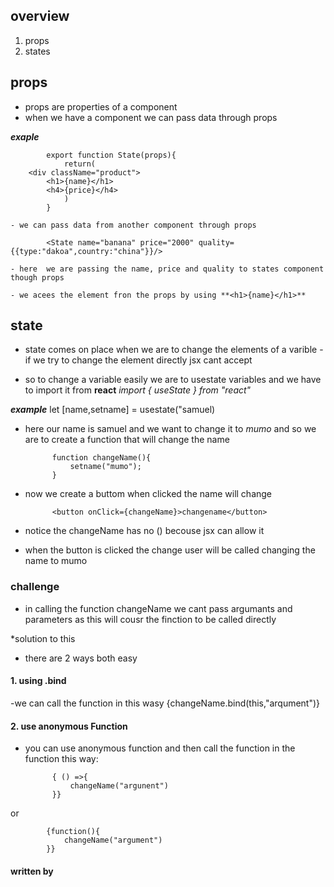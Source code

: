 ## overview
1. props
2. states

## props

- props are properties of a component
- when we have a component we can pass data through props 

***exaple***

            export function State(props){
                return(
        <div className="product">
            <h1>{name}</h1>
            <h4>{price}</h4>
                )
            }

    - we can pass data from another component through props

            <State name="banana" price="2000" quality={{type:"dakoa",country:"china"}}/>

    - here  we are passing the name, price and quality to states component though props

    - we acees the element fron the props by using **<h1>{name}</h1>** 


## state 

- state comes on place when we are to change the elements of a varible 
-if we try to change the element directly jsx cant accept

- so to change a variable easily we are to usestate variables and we have to import it from **react**  *import { useState } from "react"*

***example***
            let [name,setname] = usestate("samuel)

- here our name is samuel and we want to change it to *mumo* and so we are to create a function that will change the name

            function changeName(){
                setname("mumo");
            }

- now we create a buttom when clicked the name will change 

            <button onClick={changeName}>changename</button>

- notice the changeName has no () becouse jsx can allow it 
- when the button is clicked the change user will be called changing the name to mumo

### challenge
- in calling the function changeName we cant pass argumants and parameters as this will cousr the finction to be called directly

*solution to this 

- there are 2 ways both easy
#### 1. using .bind

-we can call the function in this wasy {changeName.bind(this,"arqument")}

#### 2. use anonymous Function

- you can use anonymous function and then call the function in the function this way:

            { () =>{
                changeName("argunent")
            }}

or

            {function(){
                changeName("argument")
            }}

#### written by 